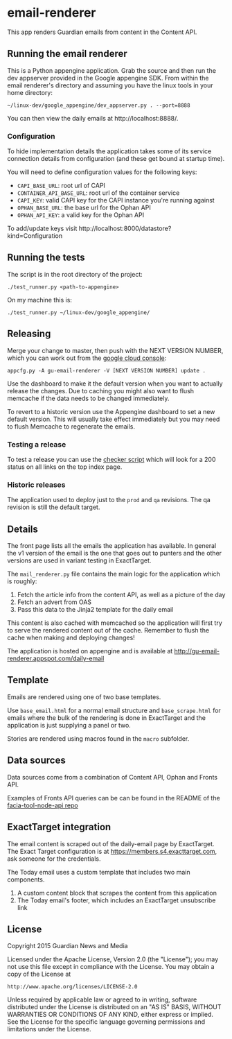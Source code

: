email-renderer
==============

This app renders Guardian emails from content in the Content API.

## Running the email renderer

This is a Python appengine application. Grab the source and then run
the dev appserver provided in the Google appengine SDK. From within
the email renderer's directory and assuming you have the linux tools
in your home directory:

    ~/linux-dev/google_appengine/dev_appserver.py . --port=8888

You can then view the daily emails at http://localhost:8888/.


### Configuration

To hide implementation details the application takes some of its service connection details from configuration (and these get bound at startup time).

You will need to define configuration values for the following keys:

* `CAPI_BASE_URL`: root url of CAPI
* `CONTAINER_API_BASE_URL`: root url of the container service
* `CAPI_KEY`: valid CAPI key for the CAPI instance you're running against
* `OPHAN_BASE_URL`: the base url for the Ophan API
* `OPHAN_API_KEY`: a valid key for the Ophan API

To add/update keys visit http://localhost:8000/datastore?kind=Configuration

## Running the tests

The script is in the root directory of the project:

    ./test_runner.py <path-to-appengine>

On my machine this is:

    ./test_runner.py ~/linux-dev/google_appengine/

## Releasing

Merge your change to master, then push with the NEXT VERSION NUMBER, which you can work out from the [google cloud console](https://console.cloud.google.com/appengine/versions?project=gu-email-renderer&serviceId=default):

    appcfg.py -A gu-email-renderer -V [NEXT VERSION NUMBER] update .

Use the dashboard to make it the default version when you want to actually release the changes. Due to caching you might also want to flush memcache if the data needs to be changed immediately.

To revert to a historic version use the Appengine dashboard to set a new default version. This will usually take effect immediately but you may need to flush Memcache to regenerate the emails.

### Testing a release

To test a release you can use the [checker script](https://github.com/guardian/gdn-email-renderer-check) which will look for a 200 status on all links on the top index page.

### Historic releases

The application used to deploy just to the `prod` and `qa` revisions. The qa revision is still the default target.

## Details

The front page lists all the emails the application has available. In general the v1 version of the email is the one that goes out to punters and the other versions are used in variant testing in ExactTarget.

The `mail_renderer.py` file contains the main logic for the
application which is roughly:

1. Fetch the article info from the content API, as well as a picture of the day
2. Fetch an advert from OAS
3. Pass this data to the Jinja2 template for the daily email

This content is also cached with memcached so the application will
first try to serve the rendered content out of the cache. Remember to flush the cache when making and deploying changes!

The application is hosted on appengine and is available at
http://gu-email-renderer.appspot.com/daily-email

## Template

Emails are rendered using one of two base templates.

Use `base_email.html` for a normal email structure and `base_scrape.html` for emails where the bulk of the rendering is done in ExactTarget and the application is just supplying a panel or two.

Stories are rendered using macros found in the `macro`
subfolder.

## Data sources
Data sources come from a combination of Content API, Ophan and Fronts API.

Examples of Fronts API queries can be can be found in the README of the [facia-tool-node-api repo](https://github.com/guardian/facia-tool-node-api)

## ExactTarget integration

The email content is scraped out of the daily-email page by
ExactTarget. The Exact Target configuration is at
https://members.s4.exacttarget.com, ask someone for the credentials.

The Today email uses a custom template that includes two main components.

1. A custom content block that scrapes the content from this application
2. The Today email's footer, which includes an ExactTarget unsubscribe link

## License

Copyright 2015 Guardian News and Media

Licensed under the Apache License, Version 2.0 (the "License");
you may not use this file except in compliance with the License.
You may obtain a copy of the License at

    http://www.apache.org/licenses/LICENSE-2.0

Unless required by applicable law or agreed to in writing, software
distributed under the License is distributed on an "AS IS" BASIS,
WITHOUT WARRANTIES OR CONDITIONS OF ANY KIND, either express or implied.
See the License for the specific language governing permissions and
limitations under the License.
